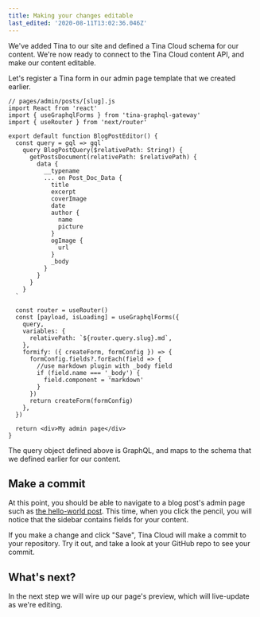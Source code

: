 ```yaml
---
title: Making your changes editable
last_edited: '2020-08-11T13:02:36.046Z'
---
```


We've added Tina to our site and defined a Tina Cloud schema for our content. We're now ready to connect to the Tina Cloud content API, and make our content editable.

Let's register a Tina form in our admin page template that we created earlier.

```jsx,copy
// pages/admin/posts/[slug].js
import React from 'react'
import { useGraphqlForms } from 'tina-graphql-gateway'
import { useRouter } from 'next/router'

export default function BlogPostEditor() {
  const query = gql => gql`
    query BlogPostQuery($relativePath: String!) {
      getPostsDocument(relativePath: $relativePath) {
        data {
          __typename
          ... on Post_Doc_Data {
            title
            excerpt
            coverImage
            date
            author {
              name
              picture
            }
            ogImage {
              url
            }
            _body
          }
        }
      }
    }
  `

  const router = useRouter()
  const [payload, isLoading] = useGraphqlForms({
    query,
    variables: {
      relativePath: `${router.query.slug}.md`,
    },
    formify: ({ createForm, formConfig }) => {
      formConfig.fields?.forEach(field => {
        //use markdown plugin with _body field
        if (field.name === '_body') {
          field.component = 'markdown'
        }
      })
      return createForm(formConfig)
    },
  })

  return <div>My admin page</div>
}
```

The query object defined above is GraphQL, and maps to the schema that we defined earlier for our content.

## Make a commit

At this point, you should be able to navigate to a blog post's admin page such as [the hello-world post](http://localhost:3000/posts/hello-world). This time, when you click the pencil, you will notice that the sidebar contains fields for your content.

If you make a change and click "Save", Tina Cloud will make a commit to your repository. Try it out, and take a look at your GitHub repo to see your commit.

## What's next?

In the next step we will wire up our page's preview, which will live-update as we're editing.

